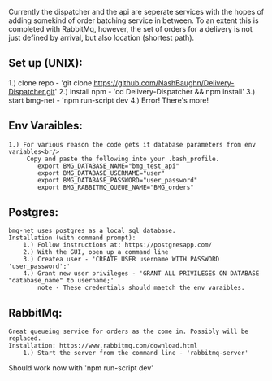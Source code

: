 Currently the dispatcher and the api are seperate services with the hopes 
of adding somekind of order batching service in between. To an extent this 
is completed with RabbitMq, however, the set of orders for a delivery is
not just defined by arrival, but also location (shortest path). 

## Set up (UNIX):
1.) clone repo  - 'git clone https://github.com/NashBaughn/Delivery-Dispatcher.git'
2.) install npm - 'cd Delivery-Dispatcher && npm install'
3.) start bmg-net - 'npm run-script dev
4.) Error! There's more!

## Env Varaibles:<br/>
	1.) For various reason the code gets it database parameters from env variables<br/>
		 Copy and paste the following into your .bash_profile. 	
			export BMG_DATABASE_NAME="bmg_test_api"
			export BMG_DATABASE_USERNAME="user"
			export BMG_DATABASE_PASSWORD="user_password"
			export BMG_RABBITMQ_QUEUE_NAME="BMG_orders"
		
## Postgres:<br/>
	bmg-net uses postgres as a local sql database.
	Installation (with command prompt):
		1.) Follow instructions at: https://postgresapp.com/
		2.) With the GUI, open up a command line
		3.) Createa user - 'CREATE USER username WITH PASSWORD 'user_password';'
		4.) Grant new user privileges - 'GRANT ALL PRIVILEGES ON DATABASE "database_name" to username;'
			note - These credentials should maetch the env varaibles. 

## RabbitMq:<br/>
	Great queueing service for orders as the come in. Possibly will be replaced.
	Installation: https://www.rabbitmq.com/download.html
		1.) Start the server from the command line - 'rabbitmq-server'


Should work now with 'npm run-script dev'<br/>


